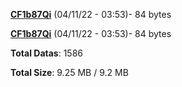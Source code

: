 [**CF1b87Qi**](/data/CF1b87Qi.txt) (04/11/22 - 03:53)- 84 bytes

[**CF1b87Qi**](/data/CF1b87Qi.txt) (04/11/22 - 03:53)- 84 bytes

**Total Datas**: 1586

**Total Size**: 9.25 MB / 9.2 MB